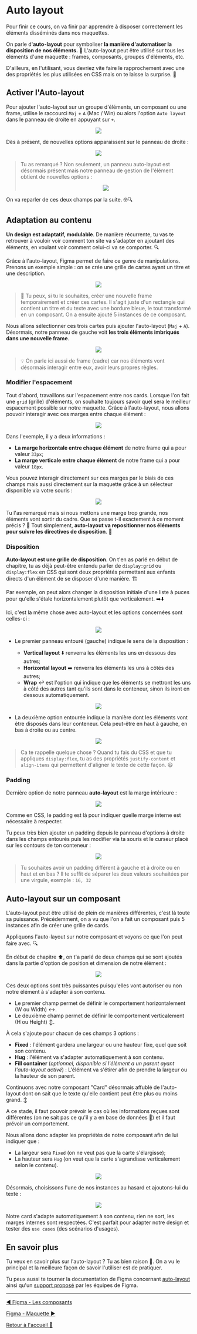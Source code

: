 # Auto layout

Pour finir ce cours, on va finir par apprendre à disposer correctement les éléments disséminés dans nos maquettes.

On parle d'**auto-layout** pour symboliser **la manière d'automatiser la disposition de nos éléments.** 🧱 L'auto-layout peut être utilisé sur tous les éléments d'une maquette : frames, composants, groupes d'éléments, etc.

D'ailleurs, en l'utilisant, vous devriez vite faire le rapprochement avec une des propriétés les plus utilisées en CSS mais on te laisse la surprise. 🤫

## Activer l'Auto-layout

Pour ajouter l'auto-layout sur un groupe d'éléments, un composant ou une frame, utilise le raccourci `Maj` + `A` (Mac / Win) ou alors l'option `Auto layout` dans le panneau de droite en appuyant sur `+`.

<p align="center">
    <img src="../assets/10-figma-auto-layout/auto-layout-panel.png"/>
</p>

Dès à présent, de nouvelles options apparaissent sur le panneau de droite :

<p align="center">
    <img src="../assets/10-figma-auto-layout/options-panel.png"/>
</p>

> Tu as remarqué ? Non seulement, un panneau auto-layout est désormais présent mais notre panneau de gestion de l'élément obtient de nouvelles options :
>
> <p align="center">
>    <img src="../assets/10-figma-auto-layout/fixed-hug.png"/>
> </p>

On va reparler de ces deux champs par la suite. 🤓🔍

## Adaptation au contenu

**Un design est adaptatif, modulable**. De manière récurrente, tu vas te retrouver à vouloir voir comment ton site va s'adapter en ajoutant des éléments, en voulant voir comment celui-ci va se comporter. 🔍

Grâce à l'auto-layout, Figma permet de faire ce genre de manipulations. Prenons un exemple simple : on se crée une grille de cartes ayant un titre et une description.

<p align="center">
    <img src="../assets/10-figma-auto-layout/cards-grid.png"/>
</p>

> 🤗 Tu peux, si tu le souhaites, créer une nouvelle frame temporairement et créer ces cartes. Il s'agit juste d'un rectangle qui contient un titre et du texte avec une bordure bleue, le tout transformé en un composant. On a ensuite ajouté 5 instances de ce composant.

Nous allons sélectionner ces trois cartes puis ajouter l'auto-layout (`Maj` + `A`). Désormais, notre panneau de gauche voit **les trois éléments imbriqués dans une nouvelle frame**.

<p align="center">
    <img src="../assets/10-figma-auto-layout/frame.png"/>
</p>

> 💡 On parle ici aussi de frame (cadre) car nos éléments vont désormais interagir entre eux, avoir leurs propres règles.

### Modifier l'espacement

Tout d'abord, travaillons sur l'espacement entre nos cards. Lorsque l'on fait une `grid` (grille) d'éléments, on souhaite toujours savoir quel sera le meilleur espacement possible sur notre maquette. Grâce à l'auto-layout, nous allons pouvoir interagir avec ces marges entre chaque élément :

<p align="center">
    <img src="../assets/10-figma-auto-layout/spacing-options.png"/>
</p>

Dans l'exemple, il y a deux informations :

- **La marge horizontale entre chaque élément** de notre frame qui a pour valeur `33px`;
- **La marge verticale entre chaque élément** de notre frame qui a pour valeur `18px`.

Vous pouvez interagir directement sur ces marges par le biais de ces champs mais aussi directement sur la maquette grâce à un sélecteur disponible via votre souris :

<p align="center">
    <img src="../assets/10-figma-auto-layout/spacing-grid-mouse-demo.gif"/>
</p>

Tu l'as remarqué mais si nous mettons une marge trop grande, nos éléments vont sortir du cadre. Que se passe t-il exactement à ce moment précis ? 🤔 Tout simplement, **auto-layout va repositionner nos éléments pour suivre les directives de disposition**. 🧱

### Disposition

**Auto-layout est une grille de disposition**. On t'en as parlé en début de chapitre, tu as déjà peut-être entendu parler de `display:grid` ou `display:flex` en CSS qui sont deux propriétés permettant aux enfants directs d'un élément de se disposer d'une manière. 🏗️

Par exemple, on peut alors changer la disposition initiale d'une liste à puces pour qu'elle s'étale horizontalement plutôt que verticalement. ➡️⬇️

Ici, c'est la même chose avec auto-layout et les options concernées sont celles-ci :

<p align="center">
    <img src="../assets/10-figma-auto-layout/display.png"/>
</p>

- Le premier panneau entouré (gauche) indique le sens de la disposition :

  - **Vertical layout** ⬇️ renverra les éléments les uns en dessous des autres;
  - **Horizontal layout** ➡️ renverra les éléments les uns à côtés des autres;
  - **Wrap** ↩️ est l'option qui indique que les éléments se mettront les uns à côté des autres tant qu'ils sont dans le conteneur, sinon ils iront en dessous automatiquement.

<p align="center">
    <img src="../assets/10-figma-auto-layout/display-demo.gif"/>
</p>

- La deuxième option entourée indique la manière dont les éléments vont être disposés dans leur conteneur. Cela peut-être en haut à gauche, en bas à droite ou au centre.

<p align="center">
    <img src="../assets/10-figma-auto-layout/justify-align.gif"/>
</p>

> Ca te rappelle quelque chose ? Quand tu fais du CSS et que tu appliques `display:flex`, tu as des propriétés `justify-content` et `align-items` qui permettent d'aligner le texte de cette façon. 😃

### Padding

Dernière option de notre panneau **auto-layout** est la marge intérieure :

<p align="center">
    <img src="../assets/10-figma-auto-layout/padding.png"/>
</p>

Comme en CSS, le padding est là pour indiquer quelle marge interne est nécessaire à respecter.

Tu peux très bien ajouter un padding depuis le panneau d'options à droite dans les champs entourés puis les modifier via ta souris et le curseur placé sur les contours de ton conteneur :

<p align="center">
    <img src="../assets/10-figma-auto-layout/padding-icons.png"/>
</p>

> Tu souhaites avoir un padding différent à gauche et à droite ou en haut et en bas ? Il te suffit de séparer les deux valeurs souhaitées par une virgule, exemple : `16, 32`

## Auto-layout sur un composant

L'auto-layout peut être utilisé de plein de manières différentes, c'est là toute sa puissance. Précédemment, on a vu que l'on a fait un composant puis 5 instances afin de créer une grille de cards.

Appliquons l'auto-layout sur notre composant et voyons ce que l'on peut faire avec. 🔍

En début de chapitre ⬆️, on t'a parlé de deux champs qui se sont ajoutés dans la partie d'option de position et dimension de notre élément :

<p align="center">
    <img src="../assets/10-figma-auto-layout/frame-panel-fit.png"/>
</p>

Ces deux options sont très puissantes puisqu'elles vont autoriser ou non notre élément à s'adapter à son contenu.

- Le premier champ permet de définir le comportement horizontalement (W ou Width) ↔️.
- Le deuxième champ permet de définir le comportement verticalement (H ou Height) ↕️.

À cela s'ajoute pour chacun de ces champs 3 options :

- **Fixed** : l'élément gardera une largeur ou une hauteur fixe, quel que soit son contenu.
- **Hug** : l'élément va s'adapter automatiquement à son contenu.
- **Fill container** (_optionnel, disponible si l'élément a un parent ayant l'auto-layout activé_) : L'élément va s'étirer afin de prendre la largeur ou la hauteur de son parent.

Continuons avec notre composant "Card" désormais affublé de l'auto-layout dont on sait que le texte qu'elle contient peut être plus ou moins grand. ↕️

A ce stade, il faut pouvoir prévoir le cas où les informations reçues sont différentes (on ne sait pas ce qu'il y a en base de données 🤷) et il faut prévoir un comportement.

Nous allons donc adapter les propriétés de notre composant afin de lui indiquer que :

- La largeur sera `Fixed` (on ne veut pas que la carte s'élargisse);
- La hauteur sera `Hug` (on veut que la carte s'agrandisse verticalement selon le contenu).

<p align="center">
    <img src="../assets/10-figma-auto-layout/component-display.png"/>
</p>

Désormais, choisissons l'une de nos instances au hasard et ajoutons-lui du texte :

<p align="center">
    <img src="../assets/10-figma-auto-layout/hug-demo.gif"/>
</p>

Notre card s'adapte automatiquement à son contenu, rien ne sort, les marges internes sont respectées. C'est parfait pour adapter notre design et tester des `use cases` (des scénarios d'usages).

## En savoir plus

Tu veux en savoir plus sur l'auto-layout ? Tu as bien raison 🤗. On a vu le principal et la meilleure façon de savoir l'utiliser est de pratiquer.

Tu peux aussi te tourner la documentation de Figma concernant [auto-layout](https://help.figma.com/hc/fr/articles/360040451373-Cr%C3%A9ation-de-designs-dynamiques-avec-la-disposition-automatique) ainsi qu'un [support proposé](https://www.figma.com/community/file/784448220678228461) par les équipes de Figma.

---

[◀️ Figma - Les composants](./09-figma-composants.md)

[Figma - Maquette ▶️](./11-maquette.md)

[Retour à l'accueil 📍](../README.md)
